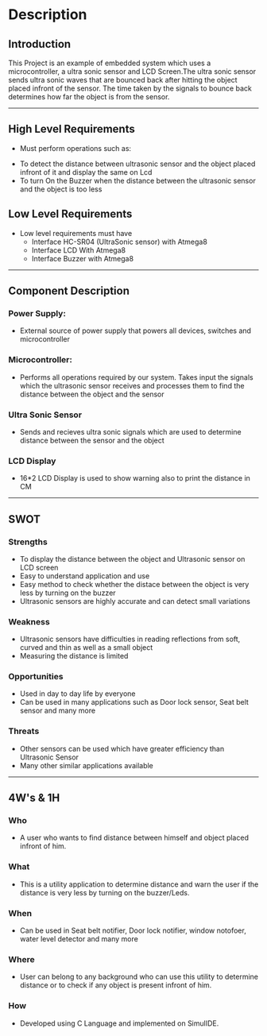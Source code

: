# Description
## Introduction
This Project is an example of embedded system which uses a microcontroller, a ultra sonic sensor and LCD Screen.The ultra sonic sensor sends ultra sonic waves that are bounced back after hitting the object placed infront of the sensor. The time taken by the signals to bounce back determines how far the object is from the sensor.

------------------------------

## High Level Requirements
* Must perform operations such as:
- To detect the distance between ultrasonic sensor and the object placed infront of it and display the same on Lcd
- To turn On the Buzzer when the distance between the ultrasonic sensor and the object is too less

## Low Level Requirements
* Low level requirements must have
    -  Interface HC-SR04 (UltraSonic sensor) with Atmega8
    -  Interface LCD With Atmega8
    -  Interface Buzzer with Atmega8
----------------------------------------
## Component Description

### Power Supply:
- External source of power supply that powers all devices, switches and microcontroller

### Microcontroller:
- Performs all operations required by our system. Takes input the signals which the ultrasonic sensor receives and processes them to find the distance between the object and the sensor

### Ultra Sonic Sensor
- Sends and recieves ultra sonic signals which are used to determine distance between the sensor and the object

### LCD Display
- 16*2 LCD Display is used to show warning also to print the distance in CM

--------------------------------------

## SWOT

### Strengths
- To display the distance between the object and Ultrasonic sensor on LCD screen
- Easy to understand application and use
- Easy method to check whether the distace between the object is very less by turning on the buzzer
- Ultrasonic sensors are highly accurate and can detect small variations

 ### Weakness 
- Ultrasonic sensors have difficulties in reading reflections from soft, curved and thin as well as a small object
- Measuring the distance is limited

### Opportunities
- Used in day to day life by everyone
- Can be used in many applications such as Door lock sensor, Seat belt sensor and many more

### Threats
- Other sensors can be used which have greater efficiency than Ultrasonic Sensor
- Many other similar applications available
----------------------------------------

## 4W's & 1H
### Who
- A user who wants to find distance between himself and object placed infront of him.

### What
- This is a utility application to determine distance and warn the user if the distance is very less by turning on the buzzer/Leds.

### When 
-  Can be used in Seat belt notifier, Door lock notifier, window notofoer, water level detector and many more

### Where
- User can belong to any background who can use this utility to determine distance or to check if any object is present infront of him.

### How
- Developed using C Language and implemented on SimulIDE.